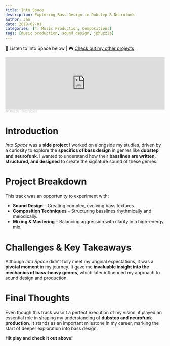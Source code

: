 ```yaml
---
title: Into Space
description: Exploring Bass Design in Dubstep & Neurofunk
author: Jan
date: 2019-02-01
categories: [4. Music Production, Compositions]
tags: [music production, sound design, jphuzzle]
---
```

🎵 Listen to Into Space below | 🎮 [Check out my other projects](https://janhuss.github.io/categories/)

<iframe width="100%" height="166" scrolling="no" frameborder="no" allow="autoplay" src="https://w.soundcloud.com/player/?url=https%3A//api.soundcloud.com/tracks/415097445&color=%23ff5500&auto_play=false&hide_related=false&show_comments=true&show_user=true&show_reposts=false&show_teaser=true"></iframe><div style="font-size: 10px; color: #cccccc;line-break: anywhere;word-break: normal;overflow: hidden;white-space: nowrap;text-overflow: ellipsis; font-family: Interstate,Lucida Grande,Lucida Sans Unicode,Lucida Sans,Garuda,Verdana,Tahoma,sans-serif;font-weight: 100;"><a href="https://soundcloud.com/jphuzzle-1" title="JP Huzzle" target="_blank" style="color: #cccccc; text-decoration: none;">JP Huzzle</a> · <a href="https://soundcloud.com/jphuzzle-1/into-space" title="Into Space" target="_blank" style="color: #cccccc; text-decoration: none;">Into Space</a></div>

# Introduction

*Into Space* was a **side project** I worked on alongside my studies, driven by a curiosity to 
explore the **specifics of bass design** in genres like **dubstep and neurofunk**. I wanted to 
understand how their **basslines are written, structured, and designed** to create the signature 
sound of these genres.

# Project Breakdown

This track was an opportunity to experiment with:

- **Sound Design** – Creating complex, evolving bass textures.
- **Composition Techniques** – Structuring basslines rhythmically and melodically.
- **Mixing & Mastering** – Balancing aggression with clarity in a high-energy mix.

# Challenges & Key Takeaways

Although *Into Space* didn’t fully meet my original expectations, it was a **pivotal moment** in 
my journey. It gave me **invaluable insight into the mechanics of bass-heavy genres**, which later 
influenced my approach to sound design and production.

# Final Thoughts

Even though this track wasn't a perfect execution of my vision, it played an essential role in 
shaping my understanding of **dubstep and neurofunk production**. It stands as an important 
milestone in my career, marking the start of deeper exploration into bass design.

**Hit play and check it out above!**
